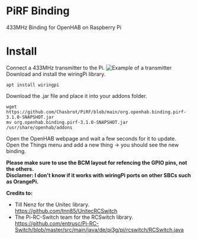 # PiRF Binding
433MHz Binding for OpenHAB on Raspberry Pi

# Install
Connect a 433MHz transmitter to the Pi.
![Example of a transmitter](https://electronics-diy.com/schematics/1344/complete-guide-for-rf-433mhz-transmitter-receiver-module-with-arduino-2.jpg)
Download and install the wiringPi library.
```
apt install wiringpi 
```
Download the .jar file and place it into your addons folder.
```
wget https://github.com/Chasbrot/PiRF/blob/main/org.openhab.binding.pirf-3.1.0-SNAPSHOT.jar
mv org.openhab.binding.pirf-3.1.0-SNAPSHOT.jar /usr/share/openhab/addons
```
Open the OpenHAB webpage and wait a few seconds for it to update.  
Open the Things menu and add a new thing -> you should see the new binding.  

**Please make sure to use the BCM layout for refencing the GPIO pins, not the others.**  
**Disclamer: I don't know if it works with wiringPi ports on other SBCs such as OrangePi.** 

**Credits to:**
* Till Nenz for the Unitec library.  
https://github.com/tnn85/UnitecRCSwitch
* The Pi-RC-Switch team for the RCSwitch library.  
https://github.com/entrusc/Pi-RC-Switch/blob/master/src/main/java/de/pi3g/pi/rcswitch/RCSwitch.java

